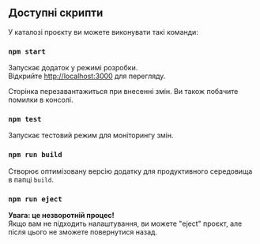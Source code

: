 

## Доступні скрипти

У каталозі проєкту ви можете виконувати такі команди:

### `npm start`

Запускає додаток у режимі розробки.\
Відкрийте [http://localhost:3000](http://localhost:3000) для перегляду.

Сторінка перезавантажиться при внесенні змін.
Ви також побачите помилки в консолі.

### `npm test`

Запускає тестовий режим для моніторингу змін.

### `npm run build`

Створює оптимізовану версію додатку для продуктивного середовища в папці `build`.

### `npm run eject`

**Увага: це незворотній процес!**\
Якщо вам не підходить налаштування, ви можете "eject" проєкт, але після цього не зможете повернутися назад.

